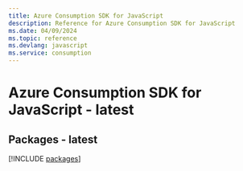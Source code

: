 ```yaml
---
title: Azure Consumption SDK for JavaScript
description: Reference for Azure Consumption SDK for JavaScript
ms.date: 04/09/2024
ms.topic: reference
ms.devlang: javascript
ms.service: consumption
---
```

# Azure Consumption SDK for JavaScript - latest
## Packages - latest
[!INCLUDE [packages](consumption-index.md)]